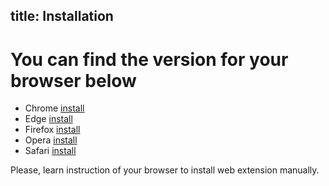 title: Installation
---

# You can find the version for your browser below

* Chrome [install](https://chrome.google.com/webstore/detail/xton-wallet/cjookpbkjnpkmknedggeecikaponcalb)
* Edge [install](https://github.com/xtonwallet/web-extension/releases)
* Firefox [install](https://github.com/xtonwallet/web-extension/releases)
* Opera [install](https://github.com/xtonwallet/web-extension/releases)
* Safari [install](https://github.com/xtonwallet/web-extension/releases)

Please, learn instruction of your browser to install web extension manually.
